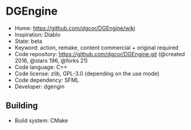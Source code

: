 # DGEngine

- Home: https://github.com/dgcor/DGEngine/wiki
- Inspiration: Diablo
- State: beta
- Keyword: action, remake, content commercial + original required
- Code repository: https://github.com/dgcor/DGEngine.git (@created 2016, @stars 196, @forks 21)
- Code language: C++
- Code license: zlib, GPL-3.0 (depending on the use mode)
- Code dependency: SFML
- Developer: dgengin

## Building

- Build system: CMake
